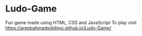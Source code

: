 # Ludo-Game
Fun game made using HTML, CSS and JavaScript
To play visit https://areebahmadsiddiqui.github.io/Ludo-Game/

